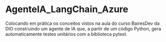 # AgenteIA_LangChain_Azure
Colocando em prática os conceitos vistos na aula do curso BairesDev da DIO construindo um agente de IA que, a partir de um código Python, gera automaticamente testes unitários com a biblioteca pytest.
